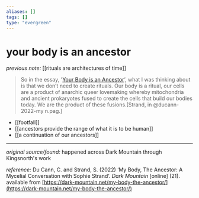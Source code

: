 ```yaml
---
aliases: []
tags: []
type: "evergreen"
---
```


# your body is an ancestor

_previous note:_ [[rituals are architectures of time]]

> So in the essay, '[Your Body is an Ancestor](https://braidedway.org/your-body-is-an-ancestor/)’, what I was thinking about is that we don’t need to create rituals. Our body is a ritual, our cells are a product of anarchic queer lovemaking whereby mitochondria and ancient prokaryotes fused to create the cells that build our bodies today. We are the product of these fusions.[Strand, in @ducann-2022-my n.pag.]

- [[footfall]]
- [[ancestors provide the range of what it is to be human]]
- [[a continuation of our ancestors]]

---

_original source/found:_ happened across Dark Mountain through Kingsnorth's work

_reference:_ Du Cann, C. and Strand, S. (2022) ‘My Body, The Ancestor: A Mycelial Conversation with Sophie Strand’. _Dark Mountain_ [online] (21). available from [https://dark-mountain.net/my-body-the-ancestor/](https://dark-mountain.net/my-body-the-ancestor/)



